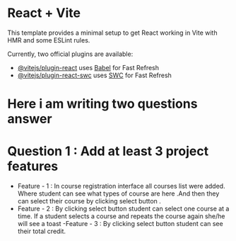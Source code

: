 # React + Vite

This template provides a minimal setup to get React working in Vite with HMR and some ESLint rules.

Currently, two official plugins are available:

- [@vitejs/plugin-react](https://github.com/vitejs/vite-plugin-react/blob/main/packages/plugin-react/README.md) uses [Babel](https://babeljs.io/) for Fast Refresh
- [@vitejs/plugin-react-swc](https://github.com/vitejs/vite-plugin-react-swc) uses [SWC](https://swc.rs/) for Fast Refresh

 

 # Here i am writing two questions answer

 # Question 1 : Add at least 3 project features

- Feature - 1 : In course registration interface all courses list were added. Where student can see what types of course are here .And then they can select their course by clicking select button .
- Feature - 2 : By clicking select button student can select one course at a time. If a student selects a course and repeats the course again  she/he will see a toast
-Feature - 3 : By clicking select button student can see their total credit. 
    
  







